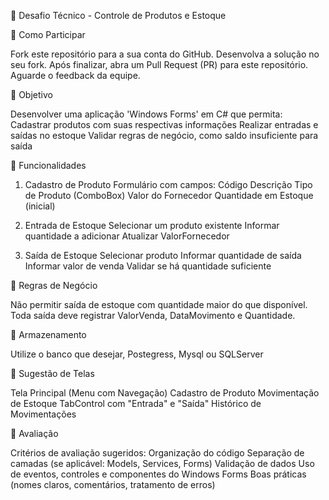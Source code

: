 💼 Desafio Técnico - Controle de Produtos e Estoque

📌 Como Participar

  Fork este repositório para a sua conta do GitHub.
  Desenvolva a solução no seu fork.
  Após finalizar, abra um Pull Request (PR) para este repositório.
  Aguarde o feedback da equipe.

🎯 Objetivo

  Desenvolver uma aplicação 'Windows Forms' em C# que permita:
  Cadastrar produtos com suas respectivas informações
  Realizar entradas e saídas no estoque
  Validar regras de negócio, como saldo insuficiente para saída

🧠 Funcionalidades

1. Cadastro de Produto
Formulário com campos:
  Código
  Descrição
  Tipo de Produto (ComboBox)
  Valor do Fornecedor
  Quantidade em Estoque (inicial)

3. Entrada de Estoque
  Selecionar um produto existente
  Informar quantidade a adicionar
  Atualizar ValorFornecedor

3. Saída de Estoque
  Selecionar produto
  Informar quantidade de saída
  Informar valor de venda
  Validar se há quantidade suficiente

🧪 Regras de Negócio

  Não permitir saída de estoque com quantidade maior do que disponível.
  Toda saída deve registrar ValorVenda, DataMovimento e Quantidade.
  
💾 Armazenamento

  Utilize o banco que desejar, Postegress, Mysql ou SQLServer
  
🧰 Sugestão de Telas

  Tela Principal (Menu com Navegação)
  Cadastro de Produto
  Movimentação de Estoque
  TabControl com "Entrada" e "Saída"
  Histórico de Movimentações

📝 Avaliação

  Critérios de avaliação sugeridos:
  Organização do código
  Separação de camadas (se aplicável: Models, Services, Forms)
  Validação de dados
  Uso de eventos, controles e componentes do Windows Forms
  Boas práticas (nomes claros, comentários, tratamento de erros)
